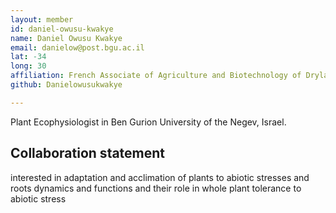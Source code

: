 ```yaml
---
layout: member
id: daniel-owusu-kwakye
name: Daniel Owusu Kwakye
email: danielow@post.bgu.ac.il
lat: -34
long: 30
affiliation: French Associate of Agriculture and Biotechnology of Drylands, Ben-Gurion University of the Negev,Israel.
github: Danielowusukwakye

---
```


Plant Ecophysiologist in Ben Gurion University of the Negev, Israel. 

## Collaboration statement

interested in adaptation and acclimation of  plants to abiotic stresses and roots dynamics and functions and their role in whole plant tolerance to abiotic stress

